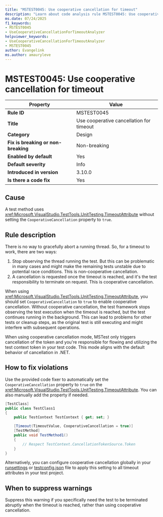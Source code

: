 ```yaml
---
title: "MSTEST0045: Use cooperative cancellation for timeout"
description: "Learn about code analysis rule MSTEST0045: Use cooperative cancellation for timeout"
ms.date: 07/24/2025
f1_keywords:
- MSTEST0045
- UseCooperativeCancellationForTimeoutAnalyzer
helpviewer_keywords:
- UseCooperativeCancellationForTimeoutAnalyzer
- MSTEST0045
author: Evangelink
ms.author: amauryleve
---
```

# MSTEST0045: Use cooperative cancellation for timeout

| Property                            | Value                                                                                    |
|-------------------------------------|------------------------------------------------------------------------------------------|
| **Rule ID**                         | MSTEST0045                                                                               |
| **Title**                           | Use cooperative cancellation for timeout                                                 |
| **Category**                        | Design                                                                                   |
| **Fix is breaking or non-breaking** | Non-breaking                                                                             |
| **Enabled by default**              | Yes                                                                                      |
| **Default severity**                | Info                                                                                     |
| **Introduced in version**           | 3.10.0                                                                                   |
| **Is there a code fix**             | Yes                                                                                       |

## Cause

A test method uses <xref:Microsoft.VisualStudio.TestTools.UnitTesting.TimeoutAttribute> without setting the `CooperativeCancellation` property to `true`.

## Rule description

There is no way to gracefully abort a running thread. So, for a timeout to work, there are two ways:

1. Stop observing the thread running the test. But this can be problematic in many cases and might make the remaining tests unstable due to potential race conditions. This is non-cooperative cancellation.
2. A cancellation is requested once the timeout is reached, and it's the test responsibility to terminate on request. This is cooperative cancellation.

When using <xref:Microsoft.VisualStudio.TestTools.UnitTesting.TimeoutAttribute>, you should set `CooperativeCancellation` to `true` to enable cooperative cancellation. Without cooperative cancellation, the test framework stops observing the test execution when the timeout is reached, but the test continues running in the background. This can lead to problems for other tests or cleanup steps, as the original test is still executing and might interfere with subsequent operations.

When using cooperative cancellation mode, MSTest only triggers cancellation of the token and you're responsible for flowing and utilizing the test context token in your test code. This mode aligns with the default behavior of cancellation in .NET.

## How to fix violations

Use the provided code fixer to automatically set the `CooperativeCancellation` property to `true` on the <xref:Microsoft.VisualStudio.TestTools.UnitTesting.TimeoutAttribute>. You can also manually add the property if needed.

```csharp
[TestClass]
public class TestClass1
{
    public TestContext TestContext { get; set; }

    [Timeout(TimeoutValue, CooperativeCancellation = true)]
    [TestMethod]
    public void TestMethod1()
    {
        // Respect TestContext.CancellationTokenSource.Token
    }
}
```

Alternatively, you can configure cooperative cancellation globally in your [runsettings](/dotnet/core/testing/unit-testing-mstest-configure#mstest-element) or [testconfig.json](/dotnet/core/testing/unit-testing-mstest-configure#timeout-settings) file to apply this setting to all timeout attributes in your test project.

## When to suppress warnings

Suppress this warning if you specifically need the test to be terminated abruptly when the timeout is reached, rather than using cooperative cancellation.
